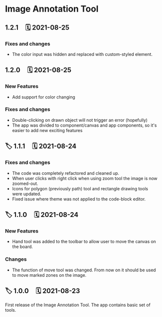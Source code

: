 # Image Annotation Tool

## 1.2.1 &#8239;&#8239;&#8239;&#8239; 🗓 2021-08-25
### Fixes and changes
* The color input was hidden and replaced with custom-styled element.

## 1.2.0 &#8239;&#8239;&#8239;&#8239; 🗓 2021-08-25

### New Features
* Add support for color changing

### Fixes and changes
* Double-clicking on drawn object will not trigger an error (hopefully)
* The app was divided to component/canvas and app components, so it's easier to add new exciting features


## 🏷 1.1.1 &#8239;&#8239;&#8239;&#8239; 🗓 2021-08-24

### Fixes and changes
* The code was completely refactored and cleaned up.
* When user clicks with right click when using zoom tool the image is now zoomed-out.
* Icons for polygon (previously path) tool and rectangle drawing tools were updated.
* Fixed issue where theme was not applied to the code-block editor.

## 🏷 1.1.0 &#8239;&#8239;&#8239;&#8239; 🗓 2021-08-24

### New Features
* Hand tool was added to the toolbar to allow user to move the canvas on the board.
### Changes
* The function of move tool was changed. From now on it should be used to move marked zones on the image.

## 🏷 1.0.0 &#8239;&#8239;&#8239;&#8239; 🗓 2021-08-23
First release of the Image Annotation Tool. The app contains basic set of tools.
